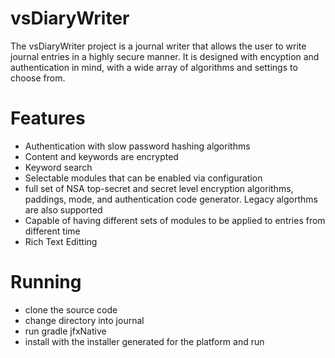 # vsDiaryWriter
The vsDiaryWriter project is a journal writer that allows the user to write journal entries in a highly secure manner. It is designed with encyption and authentication in mind, with a wide array of algorithms and settings to choose from.

# Features
 - Authentication with slow password hashing algorithms
 - Content and keywords are encrypted
 - Keyword search
 - Selectable modules that can be enabled via configuration
 - full set of NSA top-secret and secret level encryption algorithms, paddings, mode, and authentication code generator. Legacy algorthms are also supported
 - Capable of having different sets of modules to be applied to entries from different time
 - Rich Text Editting

# Running

- clone the source code
- change directory into journal
- run gradle jfxNative
- install with the installer generated for the platform and run
